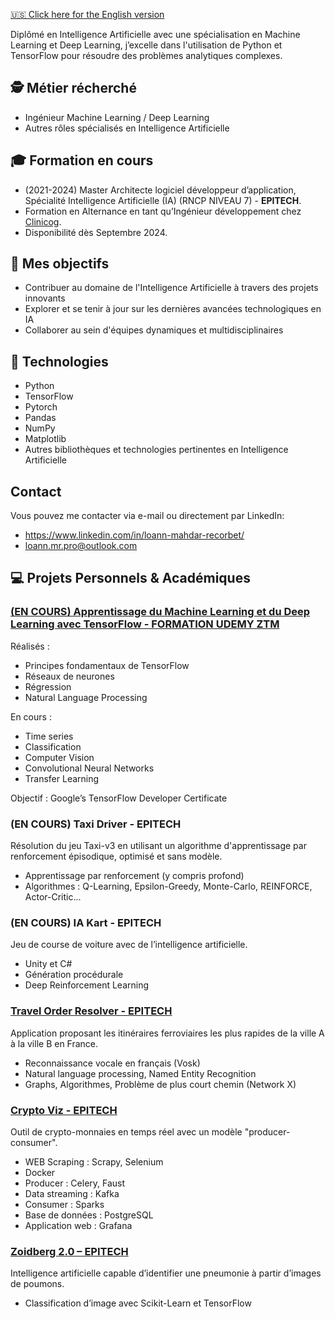 [🇺🇸 Click here for the English version](./README.md)

Diplômé en Intelligence Artificielle avec une spécialisation en Machine Learning et Deep Learning, j’excelle dans l'utilisation de Python et TensorFlow pour résoudre des problèmes analytiques complexes.

## 🕵️ Métier récherché
- Ingénieur Machine Learning / Deep Learning
- Autres rôles spécialisés en Intelligence Artificielle

## 🎓 Formation en cours

- (2021-2024) Master Architecte logiciel développeur d’application, Spécialité Intelligence Artificielle (IA) (RNCP NIVEAU 7) - **EPITECH**.
- Formation en Alternance en tant qu’Ingénieur développement chez [Clinicog](https://www.clinicog.fr/).
- Disponibilité dès Septembre 2024.

## 🎯 Mes objectifs

- Contribuer au domaine de l'Intelligence Artificielle à travers des projets innovants
- Explorer et se tenir à jour sur les dernières avancées technologiques en IA
- Collaborer au sein d'équipes dynamiques et multidisciplinaires

## 🤖 Technologies

- Python
- TensorFlow
- Pytorch
- Pandas
- NumPy
- Matplotlib
- Autres bibliothèques et technologies pertinentes en Intelligence Artificielle

## Contact

Vous pouvez me contacter via e-mail ou directement par LinkedIn:
- https://www.linkedin.com/in/loann-mahdar-recorbet/
- loann.mr.pro@outlook.com

## 💻 Projets Personnels & Académiques

### [(EN COURS) Apprentissage du Machine Learning et du Deep Learning avec TensorFlow - FORMATION UDEMY ZTM](https://github.com/LoannMR/Tensorflow-Zero-to-Mastery)

Réalisés :
- Principes fondamentaux de TensorFlow
- Réseaux de neurones
- Régression
- Natural Language Processing

En cours :
- Time series
- Classification
- Computer Vision
- Convolutional Neural Networks
- Transfer Learning

Objectif : Google’s TensorFlow Developer Certificate

### (EN COURS) Taxi Driver - EPITECH

Résolution du jeu Taxi-v3 en utilisant un algorithme d'apprentissage par renforcement épisodique, optimisé et sans modèle.
- Apprentissage par renforcement (y compris profond)
- Algorithmes : Q-Learning, Epsilon-Greedy, Monte-Carlo, REINFORCE, Actor-Critic...

### (EN COURS) IA Kart - EPITECH

Jeu de course de voiture avec de l’intelligence artificielle.
- Unity et C#
- Génération procédurale
- Deep Reinforcement Learning

### [Travel Order Resolver - EPITECH](https://github.com/LoannMR/train-travel-order-resolver)

Application proposant les itinéraires ferroviaires les plus rapides de la ville A à la ville B en France.
- Reconnaissance vocale en français (Vosk)
- Natural language processing, Named Entity Recognition
- Graphs, Algorithmes, Problème de plus court chemin (Network X)

### [Crypto Viz - EPITECH](https://github.com/LoannMR/cryptocurrency)

Outil de crypto-monnaies en temps réel avec un modèle "producer-consumer".
- WEB Scraping : Scrapy, Selenium
- Docker
- Producer : Celery, Faust
- Data streaming : Kafka
- Consumer : Sparks
- Base de données : PostgreSQL
- Application web : Grafana

### [Zoidberg 2.0 – EPITECH](https://github.com/LoannMR/Epitech-zoidberg)
Intelligence artificielle capable d’identifier une pneumonie à partir d’images de poumons.
- Classification d’image avec Scikit-Learn et TensorFlow